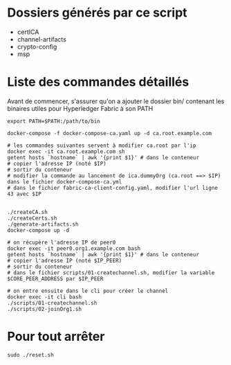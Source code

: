 # Dossiers générés par ce script
- certICA
- channel-artifacts
- crypto-config
- msp

# Liste des commandes détaillés
Avant de commencer, s'assurer qu'on a ajouter le dossier bin/ contenant les binaires utiles pour Hyperledger Fabric à son PATH
```
export PATH=$PATH:/path/to/bin
```

```
docker-compose -f docker-compose-ca.yaml up -d ca.root.example.com

# les commandes suivantes servent à modifier ca.root par l'ip
docker exec -it ca.root.example.com sh
getent hosts `hostname` | awk '{print $1}' # dans le conteneur
# copier l'adresse IP (noté $IP)
# sortir du conteneur
# modifier la commande au lancement de ica.dummyOrg (ca.root ==> $IP) dans le fichier docker-compose-ca.yml
# dans le fichier fabric-ca-client-config.yaml, modifier l'url ligne 43 avec $IP


./createCA.sh
./createCerts.sh
./generate-artifacts.sh
docker-compose up -d

# on récupère l'adresse IP de peer0
docker exec -it peer0.org1.example.com bash
getent hosts `hostname` | awk '{print $1}' # dans le conteneur
# copier l'adresse IP (noté $IP_PEER)
# sortir du conteneur
# dans le fichier scripts/01-createchannel.sh, modifier la variable $CORE_PEER_ADDRESS par $IP_PEER

# on entre ensuite dans le cli pour créer le channel
docker exec -it cli bash
./scripts/01-createchannel.sh
./scripts/02-joinOrg1.sh
```

# Pour tout arrêter
```
sudo ./reset.sh
``` 
